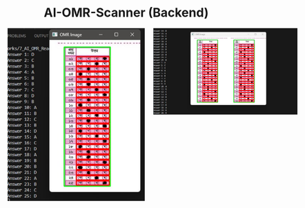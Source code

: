 # AI-OMR-Scanner (Backend)

<div style="display:flex;justify-content:center;">
  <img src="git_images/1.jpg" width="400" height="400" style="margin-right:10px"/>
  <img src="git_images/2.jpg" width="400" height="200" style="margin-left:10px"/>
</div>
